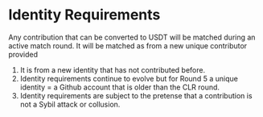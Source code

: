 # Identity Requirements

Any contribution that can be converted to USDT will be matched during an active match round. It will be matched as from a new unique contributor provided

1. It is from a new identity that has not contributed before.
2. Identity requirements continue to evolve but for Round 5 a unique identity = a Github account that is older than the CLR round.
3. Identity requirements are subject to the pretense that a contribution is not a Sybil attack or collusion.
